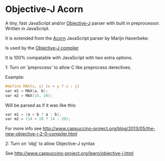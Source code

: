 
# Objective-J Acorn

A tiny, fast JavaScript and/or [Objective-J][objj] parser with built in preprocessor. Written in JavaScript.

[objj]: http://www.cappuccino-project.org/learn/objective-j.html

It is extended from the [Acorn][acorn] JavaScript parser by Marijn Haverbeke:

[acorn]: http://marijnhaverbeke.nl/acorn/

Is used by the [Objective-J compiler][objj-compiler]

[objj-compiler]: https://github.com/mrcarlberg/ObjJAcornCompiler

It is 100% compatable with JavaScript with two extra options.

1: Turn on 'preprocess' to allow C like preprocess derectives.

Example:
```c
#define MAX(x, y) (x > y ? x : y)
var m1 = MAX(a, b);
var m2 = MAX(14, 20);
```
Will be parsed as if it was like this:
```c
var m1 = (a > b ? a : b);
var m2 = (14 > 20 ? 14 : 20);
```
For more info see http://www.cappuccino-project.org/blog/2013/05/the-new-objective-j-2-0-compiler.html

2: Turn on 'objj' to allow Objective-J syntax

See http://www.cappuccino-project.org/learn/objective-j.html
